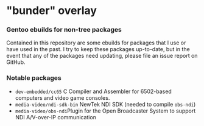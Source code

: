 # "bunder" overlay

### Gentoo ebuilds for non-tree packages

Contained in this repository are some ebuilds for packages that I use or have used in the past.  I try to keep these packages up-to-date, but in the event that any of the packages need updating, please file an issue report on GitHub.

### Notable packages

- `dev-embedded/cc65` C Compiler and Assembler for 6502-based computers and video game consoles.
- `media-video/ndi-sdk-bin` NewTek NDI SDK (needed to compile `obs-ndi`)
- `media-video/obs-ndi`Plugin for the Open Broadcaster System to support NDI A/V-over-IP communication
